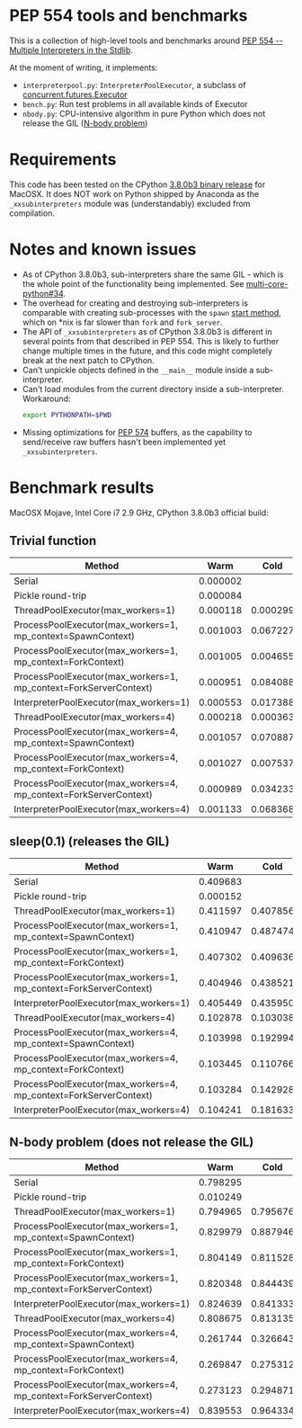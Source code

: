 PEP 554 tools and benchmarks
============================
This is a collection of high-level tools and benchmarks around 
[PEP 554 -- Multiple Interpreters in the Stdlib](https://www.python.org/dev/peps/pep-0554/).

At the moment of writing, it implements:

- ``interpreterpool.py``: ``InterpreterPoolExecutor``, a subclass of
  [concurrent.futures.Executor](https://docs.python.org/3/library/concurrent.futures.html)
- ``bench.py``: Run test problems in all available kinds of Executor
- ``nbody.py``: CPU-intensive algorithm in pure Python which does not release the GIL
  ([N-body problem](https://en.wikipedia.org/wiki/N-body_problem))

Requirements
============
This code has been tested on the CPython 
[3.8.0b3 binary release](https://www.python.org/downloads/release/python-380b3/)
for MacOSX. It does NOT work on Python shipped by Anaconda as the
``_xxsubinterpreters`` module was (understandably) excluded from compilation.

Notes and known issues
======================
- As of CPython 3.8.0b3, sub-interpreters share the same GIL - which is the
  whole point of the functionality being implemented. See
  [multi-core-python#34](https://github.com/ericsnowcurrently/multi-core-python/issues/34).
- The overhead for creating and destroying sub-interpreters is comparable with 
  creating sub-processes with the ``spawn``
  [start method](https://docs.python.org/3.7/library/multiprocessing.html#contexts-and-start-methods),
  which on *nix is far slower than ``fork`` and ``fork_server``.
- The API of ``_xxsubinterpreters`` as of CPython 3.8.0b3 is different in several points
  from that described in PEP 554. This is likely to further change multiple times in
  the future, and this code might completely break at the next patch to CPython.
- Can't unpickle objects defined in the ``__main__`` module inside a sub-interpreter.
- Can't load modules from the current directory inside a sub-interpreter.
  Workaround:
  ```bash
  export PYTHONPATH=$PWD
  ```
- Missing optimizations for [PEP 574](https://www.python.org/dev/peps/pep-0574/)
  buffers, as the capability to send/receive raw buffers hasn't been implemented yet
  ``_xxsubinterpreters``.

Benchmark results
=================
MacOSX Mojave, Intel Core i7 2.9 GHz, CPython 3.8.0b3 official build:


Trivial function
----------------
Method                                                           |Warm    |Cold    |Teardown
-----------------------------------------------------------------|--------|--------|--------
Serial                                                           |0.000002|        |        
Pickle round-trip                                                |0.000084|        |        
ThreadPoolExecutor(max_workers=1)                                |0.000118|0.000299|0.000056
ProcessPoolExecutor(max_workers=1, mp_context=SpawnContext)      |0.001003|0.067227|0.007244
ProcessPoolExecutor(max_workers=1, mp_context=ForkContext)       |0.001005|0.004655|0.001221
ProcessPoolExecutor(max_workers=1, mp_context=ForkServerContext) |0.000951|0.084088|0.001804
InterpreterPoolExecutor(max_workers=1)                           |0.000553|0.017388|0.004361
ThreadPoolExecutor(max_workers=4)                                |0.000218|0.000363|0.000081
ProcessPoolExecutor(max_workers=4, mp_context=SpawnContext)      |0.001057|0.070887|0.015138
ProcessPoolExecutor(max_workers=4, mp_context=ForkContext)       |0.001027|0.007537|0.002284
ProcessPoolExecutor(max_workers=4, mp_context=ForkServerContext) |0.000989|0.034233|0.002764
InterpreterPoolExecutor(max_workers=4)                           |0.001133|0.068368|0.023322

sleep(0.1) (releases the GIL)
-----------------------------
Method                                                           |Warm    |Cold    |Teardown
-----------------------------------------------------------------|--------|--------|--------
Serial                                                           |0.409683|        |        
Pickle round-trip                                                |0.000152|        |        
ThreadPoolExecutor(max_workers=1)                                |0.411597|0.407856|0.000147
ProcessPoolExecutor(max_workers=1, mp_context=SpawnContext)      |0.410947|0.487474|0.009918
ProcessPoolExecutor(max_workers=1, mp_context=ForkContext)       |0.407302|0.409636|0.002791
ProcessPoolExecutor(max_workers=1, mp_context=ForkServerContext) |0.404946|0.438521|0.002856
InterpreterPoolExecutor(max_workers=1)                           |0.405449|0.435950|0.006723
ThreadPoolExecutor(max_workers=4)                                |0.102878|0.103038|0.000404
ProcessPoolExecutor(max_workers=4, mp_context=SpawnContext)      |0.103998|0.192994|0.014896
ProcessPoolExecutor(max_workers=4, mp_context=ForkContext)       |0.103445|0.110766|0.002816
ProcessPoolExecutor(max_workers=4, mp_context=ForkServerContext) |0.103284|0.142928|0.003820
InterpreterPoolExecutor(max_workers=4)                           |0.104241|0.181633|0.027508

N-body problem (does not release the GIL)
-----------------------------------------
Method                                                           |Warm    |Cold    |Teardown
-----------------------------------------------------------------|--------|--------|--------
Serial                                                           |0.798295|        |        
Pickle round-trip                                                |0.010249|        |        
ThreadPoolExecutor(max_workers=1)                                |0.794965|0.795676|0.000093
ProcessPoolExecutor(max_workers=1, mp_context=SpawnContext)      |0.829979|0.887946|0.007244
ProcessPoolExecutor(max_workers=1, mp_context=ForkContext)       |0.804149|0.811528|0.001768
ProcessPoolExecutor(max_workers=1, mp_context=ForkServerContext) |0.820348|0.844439|0.002542
InterpreterPoolExecutor(max_workers=1)                           |0.824639|0.841333|0.005952
ThreadPoolExecutor(max_workers=4)                                |0.808675|0.813135|0.000193
ProcessPoolExecutor(max_workers=4, mp_context=SpawnContext)      |0.261744|0.326643|0.012183
ProcessPoolExecutor(max_workers=4, mp_context=ForkContext)       |0.269847|0.275312|0.002894
ProcessPoolExecutor(max_workers=4, mp_context=ForkServerContext) |0.273123|0.294871|0.002850
InterpreterPoolExecutor(max_workers=4)                           |0.839553|0.964334|0.040132